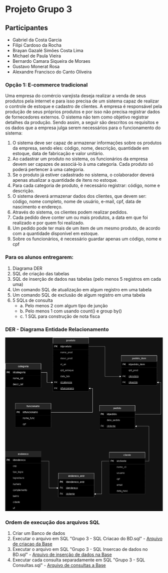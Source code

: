 # Projeto Grupo 3
## Participantes
- Gabriel da Costa Garcia
- Filipi Cardoso da Rocha
- Brayan Gazalé Simões Costa Lima
- Michael de Paula Vieira
- Bernardo Camara Siqueira de Moraes
- Gustavo Monerat Rosa
- Alexandre Francisco do Canto Oliveira


### Opção 1: E-commerce tradicional
Uma empresa do comércio varejista deseja realizar a venda de seus produtos pela
internet e para isso precisa de um sistema capaz de realizar o controle de estoque e
cadastro de clientes. A empresa é responsável pela produção de seus próprios
produtos e por isso não precisa registrar dados de fornecedores externos. O sistema
não tem como objetivo registrar detalhes da produção. Sendo assim, a seguir são
descritos os requisitos e os dados que a empresa julga serem necessários para o
funcionamento do sistema:
1. O sistema deve ser capaz de armazenar informações sobre os produtos da
empresa, sendo eles: código, nome, descrição, quantidade em estoque, data
de fabricação e valor unitário.
2. Ao cadastrar um produto no sistema, os funcionários da empresa devem ser
capazes de associá-lo à uma categoria. Cada produto só poderá pertencer à
uma categoria.
3. Se o produto já estiver cadastrado no sistema, o colaborador deverá apenas
atualizar a quantidade de itens no estoque.
4. Para cada categoria de produto, é necessário registrar: código, nome e
descrição.
5. O sistema deverá armazenar dados dos clientes, que devem ser: código,
nome completo, nome de usuário, e-mail, cpf, data de nascimento e
endereço.
6. Através do sistema, os clientes podem realizar pedidos.
7. Cada pedido deve conter um ou mais produtos, a data em que foi realizado e
por quem foi realizado.
8. Um pedido pode ter mais de um item de um mesmo produto, de acordo com
a quantidade disponível em estoque.
9. Sobre os funcionários, é necessário guardar apenas um código, nome e cpf

### Para os alunos entregarem:

1. Diagrama DER
2. SQL de criação das tabelas
3. SQL de inserção de dados nas tabelas (pelo menos 5 registros em
cada uma)
4. Um comando SQL de atualização em algum registro em uma tabela
5. Um comando SQL de exclusão de algum registro em uma tabela
6. 5 SQLs de consulta
    - a. Pelo menos 2 com algum tipo de junção
    - b. Pelo menos 1 com usando count() e group by()
    - c. 1 SQL para construção de nota fisca

### DER - Diagrama Entidade Relacionamento
![DER](/Projeto%20Grupo%203/Grupo%203%20-%20DER.png)

### Ordem de execução dos arquivos SQL
1. Criar um Banco de dados
2. Executar o arquivo em SQL "Grupo 3 - SQL Criacao do BD.sql"  - [Arquivo de criacao da Base](/Projeto%20Grupo%203/Grupo%203%20-%20SQL%20Criacao%20do%20BD.sql)
3. Executar o arquivo em SQL "Grupo 3 - SQL Insercao de dados no BD.sql"  - [Arquivo de inserção de dados na Base](/Projeto%20Grupo%203/Grupo%203%20-%20SQL%20Insercao%20de%20dados%20no%20BD.sql)
4. Executar cada consulta separadamente em SQL "Grupo 3 - SQL Consultas.sql"  - [Arquivo de consultas a Base](/Projeto%20Grupo%203/Grupo%203%20-%20SQL%20Consultas.sql)
